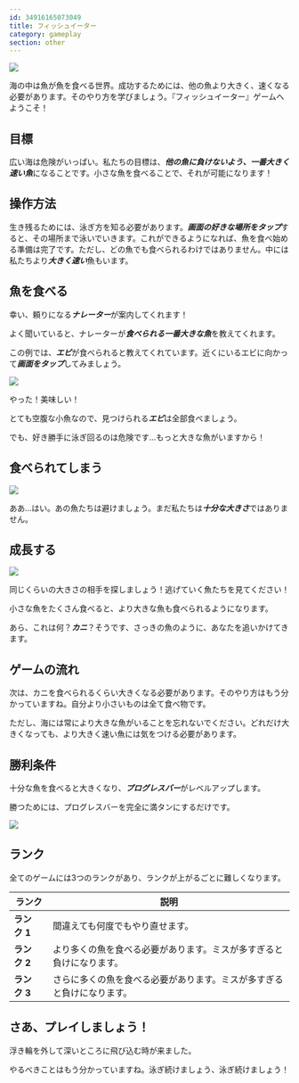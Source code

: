 ```yaml
---
id: 34916165073049
title: フィッシュイーター
category: gameplay
section: other
---
```

![](https://help.studycat.com/hc/article_attachments/34916165069849)

海の中は魚が魚を食べる世界。成功するためには、他の魚より大きく、速くなる必要があります。そのやり方を学びましょう。『フィッシュイーター』ゲームへようこそ！

## 目標

広い海は危険がいっぱい。私たちの目標は、***他の魚に負けないよう、一番大きく速い魚***になることです。小さな魚を食べることで、それが可能になります！

## 操作方法

生き残るためには、泳ぎ方を知る必要があります。***画面の好きな場所をタップ***すると、その場所まで泳いでいきます。これができるようになれば、魚を食べ始める準備は完了です。ただし、どの魚でも食べられるわけではありません。中には私たちより***大きく速い***魚もいます。

## 魚を食べる

幸い、頼りになる***ナレーター***が案内してくれます！

よく聞いていると、ナレーターが***食べられる一番大きな魚***を教えてくれます。

この例では、***エビ***が食べられると教えてくれています。近くにいるエビに向かって***画面をタップ***してみましょう。

![](https://help.studycat.com/hc/article_attachments/34916149686297)

やった！美味しい！

とても空腹な小魚なので、見つけられる***エビ***は全部食べましょう。

でも、好き勝手に泳ぎ回るのは危険です…もっと大きな魚がいますから！

## 食べられてしまう

**![](https://help.studycat.com/hc/article_attachments/34918253174937)**

ああ…はい。あの魚たちは避けましょう。まだ私たちは***十分な大きさ***ではありません。

## 成長する

![](https://help.studycat.com/hc/article_attachments/34918253176345)

同じくらいの大きさの相手を探しましょう！逃げていく魚たちを見てください！

小さな魚をたくさん食べると、より大きな魚も食べられるようになります。

あら、これは何？***カニ***？そうです、さっきの魚のように、あなたを追いかけてきます。

## ゲームの流れ

次は、カニを食べられるくらい大きくなる必要があります。そのやり方はもう分かっていますね。自分より小さいものは全て食べ物です。

ただし、海には常により大きな魚がいることを忘れないでください。どれだけ大きくなっても、より大きく速い魚には気をつける必要があります。

## 勝利条件

十分な魚を食べると大きくなり、***プログレスバー***がレベルアップします。

勝つためには、プログレスバーを完全に満タンにするだけです。

![](https://help.studycat.com/hc/article_attachments/34918234335641)

## ランク

全てのゲームには3つのランクがあり、ランクが上がるごとに難しくなります。

| ランク | 説明 |
| --- | --- |
| **ランク&nbsp;1** | 間違えても何度でもやり直せます。 |
| **ランク&nbsp;2** | より多くの魚を食べる必要があります。ミスが多すぎると負けになります。 |
| **ランク&nbsp;3** | さらに多くの魚を食べる必要があります。ミスが多すぎると負けになります。 |

## さあ、プレイしましょう！

浮き輪を外して深いところに飛び込む時が来ました。

やるべきことはもう分かっていますね。泳ぎ続けましょう、泳ぎ続けましょう！
```